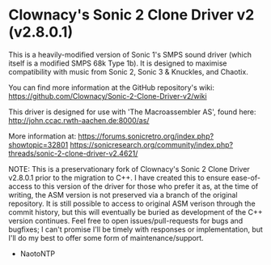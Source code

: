 # Clownacy's Sonic 2 Clone Driver v2 (v2.8.0.1)

This is a heavily-modified version of Sonic 1's SMPS sound driver (which itself is a modified SMPS 68k Type 1b).
It is designed to maximise compatibility with music from Sonic 2, Sonic 3 & Knuckles, and Chaotix.

You can find more information at the GitHub repository's wiki:
https://github.com/Clownacy/Sonic-2-Clone-Driver-v2/wiki

This driver is designed for use with 'The Macroassembler AS', found here:
http://john.ccac.rwth-aachen.de:8000/as/

More information at:
https://forums.sonicretro.org/index.php?showtopic=32801
https://sonicresearch.org/community/index.php?threads/sonic-2-clone-driver-v2.4621/

NOTE: This is a preservationary fork of Clownacy's Sonic 2 Clone Driver v2.8.0.1 prior to the migration to C++.
I have created this to ensure ease-of-access to this version of the driver for those who prefer it as, at the 
time of writing, the ASM version is not preserved via a branch of the original repository. It is still possible 
to access to original ASM verison through the commit history, but this will eventually be buried as development 
of the C++ version continues. Feel free to open issues/pull-requests for bugs and bugfixes; I can't promise I'll 
be timely with responses or implementation, but I'll do my best to offer some form of maintenance/support. 
- NaotoNTP
